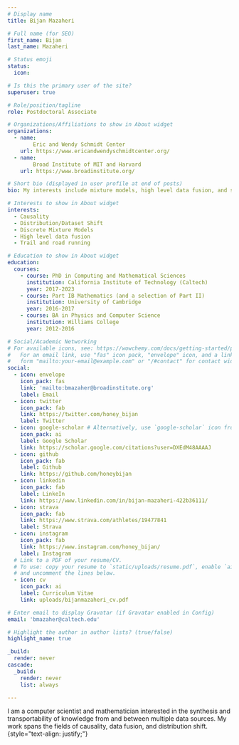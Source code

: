 ```yaml
---
# Display name
title: Bijan Mazaheri

# Full name (for SEO)
first_name: Bijan
last_name: Mazaheri

# Status emoji
status:
  icon:

# Is this the primary user of the site?
superuser: true

# Role/position/tagline
role: Postdoctoral Associate

# Organizations/Affiliations to show in About widget
organizations:
  - name: 
        Eric and Wendy Schmidt Center
    url: https://www.ericandwendyschmidtcenter.org/
  - name: 
        Broad Institute of MIT and Harvard
    url: https://www.broadinstitute.org/

# Short bio (displayed in user profile at end of posts)
bio: My interests include mixture models, high level data fusion, and stability to distribution shift - usually through the lense of causality.

# Interests to show in About widget
interests:
  - Causality
  - Distribution/Dataset Shift
  - Discrete Mixture Models
  - High level data fusion
  - Trail and road running

# Education to show in About widget
education:
  courses:
    - course: PhD in Computing and Mathematical Sciences
      institution: California Institute of Technology (Caltech)
      year: 2017-2023
    - course: Part IB Mathematics (and a selection of Part II)
      institution: University of Cambridge
      year: 2016-2017
    - course: BA in Physics and Computer Science
      institution: Williams College
      year: 2012-2016

# Social/Academic Networking
# For available icons, see: https://wowchemy.com/docs/getting-started/page-builder/#icons
#   For an email link, use "fas" icon pack, "envelope" icon, and a link in the
#   form "mailto:your-email@example.com" or "/#contact" for contact widget.
social:
  - icon: envelope
    icon_pack: fas
    link: 'mailto:bmazaher@broadinstitute.org'
    label: Email
  - icon: twitter
    icon_pack: fab
    link: https://twitter.com/honey_bijan
    label: Twitter
  - icon: google-scholar # Alternatively, use `google-scholar` icon from `ai` icon pack
    icon_pack: ai
    label: Google Scholar
    link: https://scholar.google.com/citations?user=DXEdM48AAAAJ
  - icon: github
    icon_pack: fab
    label: Github
    link: https://github.com/honeybijan
  - icon: linkedin
    icon_pack: fab
    label: LinkeIn
    link: https://www.linkedin.com/in/bijan-mazaheri-422b36111/
  - icon: strava
    icon_pack: fab
    link: https://www.strava.com/athletes/19477841
    label: Strava
  - icon: instagram
    icon_pack: fab
    link: https://www.instagram.com/honey_bijan/
    label: Instagram
  # Link to a PDF of your resume/CV.
  # To use: copy your resume to `static/uploads/resume.pdf`, enable `ai` icons in `params.yaml`,
  # and uncomment the lines below.
  - icon: cv
    icon_pack: ai
    label: Curriculum Vitae
    link: uploads/bijanmazaheri_cv.pdf

# Enter email to display Gravatar (if Gravatar enabled in Config)
email: 'bmazaher@caltech.edu'

# Highlight the author in author lists? (true/false)
highlight_name: true

_build:
  render: never
cascade:
  _build:
    render: never
    list: always

---
```

I am a computer scientist and mathematician interested in the synthesis and transportability of knowledge
from and between multiple data sources. My work spans the fields of causality, data fusion, and distribution
shift.
{style="text-align: justify;"}
